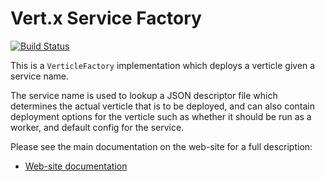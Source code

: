 # Vert.x Service Factory

[![Build Status](https://github.com/vert-x3/vertx-service-factory/workflows/CI/badge.svg?branch=3.9)](https://github.com/vert-x3/vertx-service-factory/actions?query=workflow%3ACI)

This is a `VerticleFactory` implementation which deploys a verticle given a service name.

The service name is used to lookup a JSON descriptor file which determines the actual verticle that is to be deployed,
and can also contain deployment options for the verticle such as whether it should be run as a worker, and default
config for the service.

Please see the main documentation on the web-site for a full description:

* [Web-site documentation](https://vertx.io/docs/vertx-service-factory/java/)
